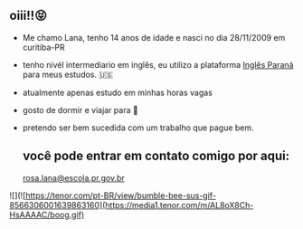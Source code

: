 ## oiii!!😝
* Me chamo Lana, tenho 14 anos de idade e nasci no dia 28/11/2009 em curitiba-PR
* tenho nivél intermediario em inglẽs, eu utilizo a plataforma [Inglês Paraná](https://www.educacao.pr.gov.br/ingles_parana) para meus estudos. 🇺🇸
* atualmente apenas estudo em minhas horas vagas
* gosto de dormir e viajar para 🌊
* pretendo ser bem sucedida com um trabalho que pague bem.

  ## você pode entrar em contato comigo por aqui:

   rosa.lana@escola.pr.gov.br

![](![https://tenor.com/pt-BR/view/bumble-bee-sus-gif-8566306001639863160](https://media1.tenor.com/m/AL8oX8Ch-HsAAAAC/boog.gif)

